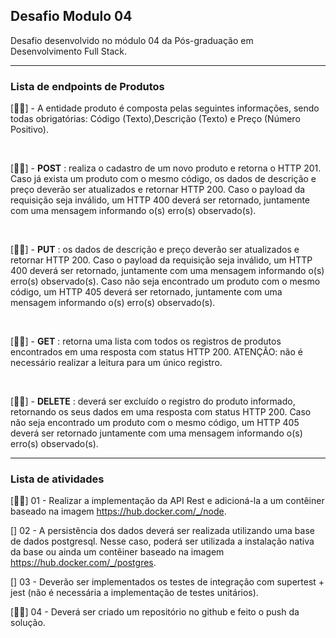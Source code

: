 ## Desafio Modulo 04 

Desafio desenvolvido no módulo 04 da Pós-graduação em Desenvolvimento Full Stack.  

<hr>

### Lista de endpoints de Produtos  
[🐱‍🚀] - A entidade produto é composta pelas seguintes informações, sendo todas obrigatórias: Código (Texto),Descrição (Texto) e Preço (Número Positivo).  

<br>

[🐱‍🚀] - **POST** : realiza o cadastro de um novo produto e retorna o HTTP 201. Caso já exista um produto com o mesmo código, os dados de descrição e preço deverão ser atualizados e retornar HTTP 200. Caso o payload da requisição seja inválido, um HTTP 400 deverá ser retornado, juntamente com uma mensagem informando o(s) erro(s) observado(s).  

<br>  

[🐱‍🚀] - **PUT** : os dados de descrição e preço deverão ser atualizados e retornar HTTP 200. Caso o payload da requisição seja inválido, um HTTP 400 deverá ser retornado, juntamente com uma mensagem informando o(s) erro(s) observado(s). Caso não seja encontrado um produto com o mesmo código, um HTTP 405 deverá ser retornado, juntamente com uma mensagem informando o(s) erro(s) observado(s).  

<br>

[🐱‍🚀] - **GET** : retorna uma lista com todos os registros de produtos encontrados em uma resposta com status HTTP 200. ATENÇÃO: não é necessário realizar a leitura para um único registro.  

<br>  

[🐱‍🚀] - **DELETE** : deverá ser excluído o registro do produto informado, retornando os seus dados em uma resposta com status HTTP 200. Caso não seja encontrado um produto com o mesmo código, um HTTP 405 deverá ser retornado juntamente com uma mensagem informando o(s) erro(s) observado(s).

<hr>

### Lista de atividades  
[🐱‍🚀] 01 - Realizar a implementação da API Rest e adicioná-la a um contêiner baseado na imagem https://hub.docker.com/_/node.  

[] 02 - A persistência dos dados deverá ser realizada utilizando uma base de dados postgresql. Nesse caso, poderá ser utilizada a instalação nativa da base ou ainda um contêiner baseado na imagem https://hub.docker.com/_/postgres.  

[] 03 - Deverão ser implementados os testes de integração com supertest + jest (não é necessária a implementação de testes unitários).  

[🐱‍🚀] 04 - Deverá ser criado um repositório no github e feito o push da solução.